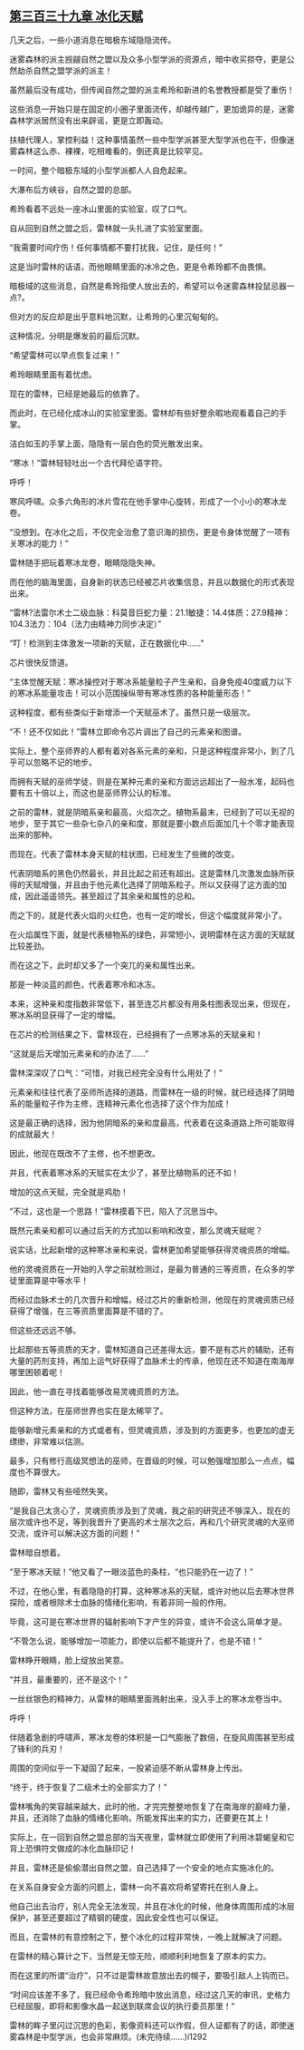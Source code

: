 ## [第三百三十九章 冰化天赋](https://www.xxbiquge.com/11_11222/8873556.html)


  几天之后，一些小道消息在暗极东域隐隐流传。

  迷雾森林的派主觊觎自然之盟以及众多小型学派的资源点，暗中收买掠夺，更是公然劫杀自然之盟学派的派主！

  虽然最后没有成功，但传闻自然之盟的派主希玲和新进的名誉教授都是受了重伤！

  这些消息一开始只是在固定的小圈子里面流传，却越传越广，更加诡异的是，迷雾森林学派居然没有出来辟谣，更是立即轰动。

  扶植代理人，掌控利益！这种事情虽然一些中型学派甚至大型学派也在干，但像迷雾森林这么赤、裸裸，吃相难看的，倒还真是比较罕见。

  一时间，整个暗极东域的小型学派都人人自危起来。

  大瀑布后方峡谷，自然之盟的总部。

  希玲看着不远处一座冰山里面的实验室，叹了口气。

  自从回到自然之盟之后，雷林就一头扎进了实验室里面。

  “我需要时间疗伤！任何事情都不要打扰我，记住，是任何！”

  这是当时雷林的话语，而他眼睛里面的冰冷之色，更是令希玲都不由畏惧。

  暗极域的这些消息，自然是希玲指使人放出去的，希望可以令迷雾森林投鼠忌器一点?。

  但对方的反应却是出乎意料地沉默，让希玲的心里沉甸甸的。

  这种情况，分明是爆发前的最后沉默。

  “希望雷林可以早点恢复过来！”

  希玲眼睛里面有着忧虑。

  现在的雷林，已经是她最后的依靠了。

  而此时，在已经化成冰山的实验室里面。雷林却有些好整余暇地观看着自己的手掌。

  洁白如玉的手掌上面，隐隐有一层白色的荧光散发出来。

  “寒冰！”雷林轻轻吐出一个古代拜伦语字符。

  呼呼！

  寒风呼啸。众多六角形的冰片雪花在他手掌中心旋转，形成了一个小小的寒冰龙卷。

  “没想到。在冰化之后，不仅完全治愈了意识海的损伤，更是令身体觉醒了一项有关寒冰的能力！”

  雷林随手把玩着寒冰龙卷，眼睛隐隐失神。

  而在他的脑海里面，自身新的状态已经被芯片收集信息，并且以数据化的形式表现出来。

  “雷林?法雷尔术士二级血脉：科莫音巨蛇力量：21.1敏捷：14.4体质：27.9精神：104.3法力：104（法力由精神力同步决定）”

  “叮！检测到主体激发一项新的天赋，正在数据化中……”

  芯片很快反馈道。

  “主体觉醒天赋：寒冰操控对于寒冰系能量粒子产生亲和，自身免疫40度威力以下的寒冰系能量攻击！可以小范围操纵带有寒冰性质的各种能量形态！”

  这种程度，都有些类似于新增添一个天赋巫术了。虽然只是一级层次。

  “不！还不仅如此！”雷林立即命令芯片调出了自己的元素亲和图谱。

  实际上，整个巫师界的人都有着对各系元素的亲和，只是这种程度非常小，到了几乎可以忽略不记的地步。

  而拥有天赋的巫师学徒，则是在某种元素的亲和方面远远超出了一般水准，起码也要有五十倍以上，而这也是巫师界公认的标准。

  之前的雷林，就是阴暗系亲和最高，火焰次之。植物系最末，已经到了可以无视的地步，至于其它一些杂七杂八的亲和度，那就是要小数点后面加几十个零才能表现出来的那种。

  而现在。代表了雷林本身天赋的柱状图，已经发生了些微的改变。

  代表阴暗系的黑色仍然最长，并且比起之前还有超出。这是雷林几次激发血脉所获得的天赋增强，并且由于他元素化选择了阴暗系粒子。所以又获得了这方面的加成，因此遥遥领先。甚至超过了其余亲和属性的总和。

  而之下的，就是代表火焰的火红色，也有一定的增长，但这个幅度就非常小了。

  在火焰属性下面，就是代表植物系的绿色，非常短小，说明雷林在这方面的天赋就比较差劲。

  而在这之下，此时却又多了一个突兀的亲和属性出来。

  那是一种淡蓝的颜色，代表着寒冷和冰冻。

  本来，这种亲和度指数非常低下，甚至连芯片都没有用条柱图表现出来，但现在，寒冰系明显获得了一定的增幅。

  在芯片的检测结果之下，雷林现在，已经拥有了一点寒冰系的天赋亲和！

  “这就是后天增加元素亲和的办法了……”

  雷林深深叹了口气：“可惜，对我已经完全没有什么用处了！”

  元素亲和往往代表了巫师所选择的道路，而雷林在一级的时候，就已经选择了阴暗系的能量粒子作为主修，连精神元素化也选择了这个作为加成！

  这是最正确的选择，因为他阴暗系的亲和度最高，代表着在这条道路上所可能取得的成就最大！

  因此，他现在既改不了主修，也不想更改。

  并且，代表着寒冰系的天赋实在太少了，甚至比植物系的还不如！

  增加的这点天赋，完全就是鸡肋！

  “不过，这也是一个思路！”雷林摸着下巴，陷入了沉思当中。

  既然元素亲和都可以通过后天的方式加以影响和改变，那么灵魂天赋呢？

  说实话，比起新增的这种寒冰亲和来说，雷林更加希望能够获得灵魂资质的增幅。

  他的灵魂资质在一开始的入学之前就检测过，是最为普通的三等资质，在众多的学徒里面算是中等水平！

  而经过血脉术士的几次晋升和增幅，经过芯片的重新检测，他现在的灵魂资质已经获得了增强，在三等资质里面算是不错的了。

  但这些还远远不够。

  比起那些五等资质的天才，雷林知道自己还差得太远，要不是有芯片的辅助，还有大量的药剂支持，再加上运气好获得了血脉术士的传承，他现在还不知道在南海岸哪里困顿着呢！

  因此，他一直在寻找着能够改易灵魂资质的方法。

  但这种方法，在巫师世界也实在是太稀罕了。

  能够新增元素亲和的方式或者有，但灵魂资质，涉及到的方面更多，也更加的虚无缥缈，非常难以估测。

  最多，只有修行高级冥想法的巫师，在晋级的时候，可以勉强增加那么一点点，幅度也不算很大。

  随即，雷林又有些哑然失笑。

  “是我自己太贪心了，灵魂资质涉及到了灵魂，我之前的研究还不够深入，现在的层次或许也不足，等到我晋升了更高的术士层次之后，再和几个研究灵魂的大巫师交流，或许可以解决这方面的问题！”

  雷林暗自想着。

  “至于寒冰天赋！”他又看了一眼淡蓝色的条柱，“也只能扔在一边了！”

  不过，在他心里，有着隐隐的打算，这种寒冰系的天赋，或许对他以后去寒冰世界探险，或者根除术士血脉的情绪化影响，有着非同一般的作用。

  毕竟，这可是在寒冰世界的辐射影响下才产生的异变，或许不会这么简单才是。

  “不管怎么说，能够增加一项能力，即使以后都不能提升了，也是不错！”

  雷林睁开眼睛，脸上绽放出笑意。

  “并且，最重要的，还不是这个！”

  一丝丝银色的精神力，从雷林的眼睛里面溅射出来，没入手上的寒冰龙卷当中。

  呼呼！

  伴随着急剧的呼啸声，寒冰龙卷的体积是一口气膨胀了数倍，在旋风周围甚至形成了锋利的兵刃！

  周围的空间似乎一下凝固了起来，一股紧迫感不断从雷林身上传出。

  “终于，终于恢复了二级术士的全部实力了！”

  雷林嘴角的笑容越来越大，此时的他，才完完整整地恢复了在南海岸的巅峰力量，并且，还消除了血脉的情绪化影响，所能发挥出来的实力，还要更在其上！

  实际上，在一回到自然之盟总部的当天夜里，雷林就立即使用了利用冰碧蝎皇和它背上恐惧符文做成的冰化血脉印记！

  并且，雷林还是偷偷潜出自然之盟，自己选择了一个安全的地点实施冰化的。

  在关系自身安全方面的问题上，雷林一向不喜欢将希望寄托在别人身上。

  他自己出去治疗，别人完全无法发现，并且在冰化的时候，他身体周围形成的冰层保护，甚至还要超过了精钢的硬度，因此安全性也可以保证。

  而且，在雷林的有意控制之下，整个冰化的过程非常快，一晚上就解决了问题。

  在雷林的精心算计之下，当然是无惊无险，顺顺利利地恢复了原本的实力。

  而在这里的所谓“治疗”，只不过是雷林故意放出去的幌子，要吸引敌人上钩而已。

  “时间应该差不多了，我已经命令希玲暗中放出消息，经过这几天的审讯，史格力已经屈服，即将和影像水晶一起送到联席会议的执行委员那里！”

  雷林的眸子里闪过沉思的色彩，影像资料还可以作假，但人证都有了的话，即使迷雾森林是中型学派，也会非常麻烦。(未完待续……)i1292

  
